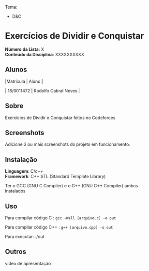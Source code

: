 
Tema:

 - D&C

# Exercícios de Dividir e Conquistar

**Número da Lista**: X<br>
**Conteúdo da Disciplina**: XXXXXXXXXX<br>

## Alunos
|Matrícula | Aluno |

| 18/0011472  |  Rodolfo Cabral Neves |

## Sobre 
Exercícios de Dividir e Conquistar feitos no Codeforces

## Screenshots
Adicione 3 ou mais screenshots do projeto em funcionamento.

## Instalação 
**Linguagem**: C/c++<br>
**Framework**: C++ STL (Standard Template Library)<br>

Ter o GCC (GNU C Compiler) e o G++ (GNU C++ Compiler) ambos instalados

## Uso 
Para compilar código C : `gcc -Wall [arquivo.c] -o out`


Para compilar código C++ : `g++ [arquivo.cpp] -o out`


Para executar: ./out


## Outros 

vídeo de apresentação


